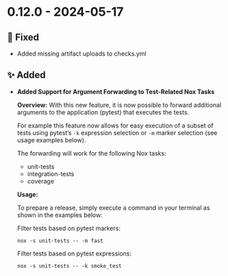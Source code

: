 # 0.12.0 - 2024-05-17

## 🐞 Fixed
* Added missing artifact uploads to checks.yml  

## ✨ Added
* **Added Support for Argument Forwarding to Test-Related Nox Tasks**

    **Overview:**
    With this new feature, it is now possible to forward additional arguments to the application (pytest) that executes the tests.

    For example this feature now allows for easy execution of a subset of tests using pytest’s `-k` expression selection or `-m` marker selection (see usage examples below).

    The forwarding will work for the following Nox tasks:
    - unit-tests
    - integration-tests
    - coverage

    **Usage:**

    To prepare a release, simply execute a command in your terminal as shown in the examples below:

    Filter tests based on pytest markers:
    ```shell
    nox -s unit-tests -- -m fast 
    ```

    Filter tests based on pytest expressions:
    ```shell
    nox -s unit-tests -- -k smoke_test 
    ```